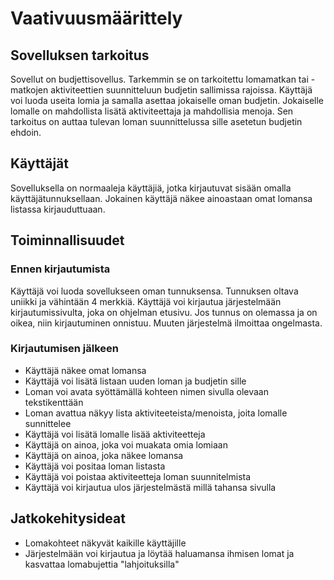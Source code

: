 # Vaativuusmäärittely

## Sovelluksen tarkoitus

Sovellut on budjettisovellus. Tarkemmin se on tarkoitettu lomamatkan tai 
-matkojen aktiviteettien suunnitteluun budjetin sallimissa rajoissa. 
Käyttäjä voi luoda useita lomia ja samalla asettaa jokaiselle oman 
budjetin. Jokaiselle lomalle on mahdollista lisätä aktiviteettaja ja 
mahdollisia menoja. Sen tarkoitus on auttaa 
tulevan loman suunnittelussa sille asetetun budjetin ehdoin. 

## Käyttäjät
Sovelluksella on normaaleja käyttäjiä, jotka 
kirjautuvat sisään omalla käyttäjätunnuksellaan. Jokainen käyttäjä näkee 
ainoastaan omat lomansa listassa kirjauduttuaan.

## Toiminnallisuudet
### Ennen kirjautumista
Käyttäjä voi luoda sovellukseen oman tunnuksensa. Tunnuksen oltava 
uniikki ja vähintään 4 merkkiä.
Käyttäjä voi kirjautua järjestelmään kirjautumissivulta, joka on 
ohjelman etusivu. Jos tunnus on 
olemassa ja on oikea, niin kirjautuminen onnistuu. Muuten järjestelmä 
ilmoittaa ongelmasta.

### Kirjautumisen jälkeen
- Käyttäjä näkee omat lomansa
- Käyttäjä voi lisätä listaan uuden loman ja budjetin sille
- Loman voi avata syöttämällä kohteen nimen sivulla olevaan 
tekstikenttään
- Loman avattua näkyy lista aktiviteeteista/menoista, joita lomalle 
sunnittelee
- Käyttäjä voi lisätä lomalle lisää aktiviteetteja
- Käyttäjä on ainoa, joka voi muakata omia lomiaan
- Käyttäjä on ainoa, joka näkee lomansa
- Käyttäjä voi positaa loman listasta
- Käyttäjä voi poistaa aktiviteetteja loman suunnitelmista
- Käyttäjä voi kirjautua ulos järjestelmästä millä tahansa sivulla

## Jatkokehitysideat
- Lomakohteet näkyvät kaikille käyttäjille
- Järjestelmään voi kirjautua ja löytää haluamansa ihmisen lomat ja 
kasvattaa lomabujettia "lahjoituksilla"
